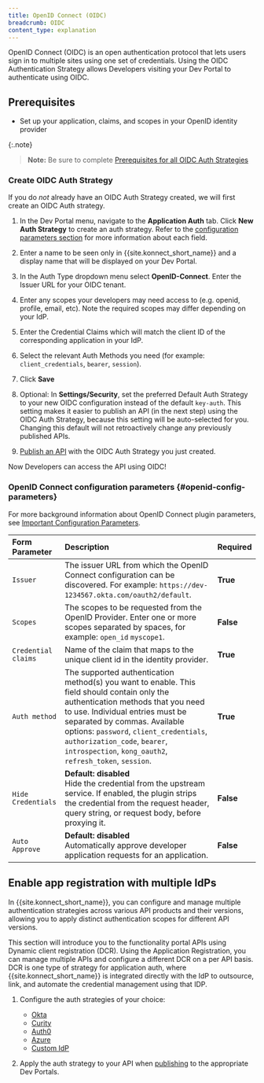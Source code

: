 ```yaml
---
title: OpenID Connect (OIDC)
breadcrumb: OIDC
content_type: explanation
---
```


OpenID Connect (OIDC) is an open authentication protocol that lets users sign in to multiple sites using one set of credentials. Using the OIDC Authentication Strategy allows Developers visiting your Dev Portal to authenticate using OIDC.

## Prerequisites

- Set up your application, claims, and scopes in your OpenID identity provider

{:.note}
> **Note:** Be sure to complete [Prerequisites for all OIDC Auth Strategies](/dev-portal/app-reg#prerequisites)

### Create OIDC Auth Strategy

If you do *not* already have an OIDC Auth Strategy created, we will first create an OIDC Auth strategy.

1. In the Dev Portal menu, navigate to the **Application Auth** tab. Click **New Auth Strategy** to create an auth strategy. Refer to the [configuration parameters section](#openid-config-parameters) for more information about each field.

2. Enter a name to be seen only in {{site.konnect_short_name}} and a display name that will be displayed on your Dev Portal.

3. In the Auth Type dropdown menu select **OpenID-Connect**. Enter the Issuer URL for your OIDC tenant.

4. Enter any scopes your developers may need access to (e.g. openid, profile, email, etc). Note the required scopes may differ depending on your IdP.

5. Enter the Credential Claims which will match the client ID of the corresponding application in your IdP.

6. Select the relevant Auth Methods you need (for example: `client_credentials`, `bearer`, `session`).

7. Click **Save**

8. Optional: In **Settings/Security**, set the preferred Default Auth Strategy to your new OIDC configuration instead of the default `key-auth`. This setting makes it easier to publish an API (in the next step) using the OIDC Auth Strategy, because this setting will be auto-selected for you. Changing this default will not retroactively change any previously published APIs.

9. [Publish an API](/dev-portal/portals/publishing) with the OIDC Auth Strategy you just created.

Now Developers can access the API using OIDC!

### OpenID Connect configuration parameters {#openid-config-parameters}

For more background information about OpenID Connect plugin parameters, see [Important Configuration Parameters](/hub/kong-inc/openid-connect/#important-configuration-parameters).

   | Form Parameter | Description                                                                       |Required |
   |:---------------|:----------------------------------------------------------------------------------|--|
   | `Issuer` | The issuer URL from which the OpenID Connect configuration can be discovered. For example: `https://dev-1234567.okta.com/oauth2/default`.  |**True** |
   | `Scopes` | The scopes to be requested from the OpenID Provider. Enter one or more scopes separated by spaces, for example: `open_id` `myscope1`.  | **False** |
   | `Credential claims` |  Name of the claim that maps to the unique client id in the identity provider. | **True** |
   | `Auth method` | The supported authentication method(s) you want to enable. This field should contain only the authentication methods that you need to use. Individual entries must be separated by commas. Available options: `password`, `client_credentials`, `authorization_code`, `bearer`, `introspection`, `kong_oauth2`, `refresh_token`, `session`. | **True** |
   | `Hide Credentials` |**Default: disabled**<br>  Hide the credential from the upstream service. If enabled, the plugin strips the credential from the request header, query string, or request body, before proxying it. | **False** |
   | `Auto Approve`| **Default: disabled** <br>Automatically approve developer application requests for an application. | **False** |

## Enable app registration with multiple IdPs

In {{site.konnect_short_name}}, you can configure and manage multiple authentication strategies across various API products and their versions, allowing you to apply distinct authentication scopes for different API versions.

This section will introduce you to the functionality portal APIs using Dynamic client registration (DCR). Using the Application Registration, you can manage multiple APIs and configure a different DCR on a per API basis. DCR is one type of strategy for application auth, where {{site.konnect_short_name}} is integrated directly with the IdP to outsource, link, and automate the credential management using that IDP.

1. Configure the auth strategies of your choice:

   - [Okta](/dev-portal/app-reg/auth-strategies/oidc/dynamic-client-registration/okta/)
   - [Curity](/dev-portal/app-reg/auth-strategies/oidc/dynamic-client-registration/curity/)
   - [Auth0](/dev-portal/app-reg/auth-strategies/oidc/dynamic-client-registration/auth0/)
   - [Azure](/dev-portal/app-reg/auth-strategies/oidc/dynamic-client-registration/azure/)
   - [Custom IdP](/dev-portal/app-reg/auth-strategies/oidc/dynamic-client-registration/custom/)

2. Apply the auth strategy to your API when [publishing](/dev-portal/portals/publishing) to the appropriate Dev Portals.
